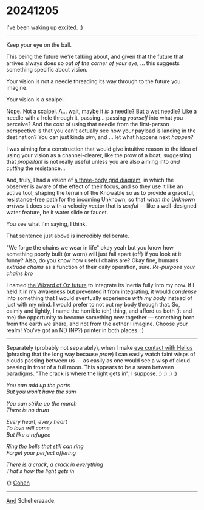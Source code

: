 # 20241205

I've been waking up excited. :)

***

Keep your eye on the ball.

This being the future we're talking about, and given that the future that arrives always does so _out of the corner of your eye_, ... this suggests something specific about vision.

Your vision is not a needle threading its way through to the future you imagine.

Your vision is a scalpel.

Nope. Not a scalpel. A... wait, maybe it _is_ a needle? But a wet needle? Like a needle with a hole through it, passing... passing _yourself_ into what you perceive? And the cost of using that needle from the first-person perspective is that you can't actually see how your payload is landing in the destination? You can just kinda _aim_, and ... let what happens next _happen_?

I was aiming for a construction that would give intuitive reason to the idea of using your vision as a channel-clearer, like the prow of a boat, suggesting that _propellant_ is not really useful unless you are also aiming into _and cutting_ the resistance...

And, truly, I had a vision of [a three-body grid diagram](https://www.ooo.fun/1/1), in which the observer is aware of the effect of their focus, and so they use it like an active tool, shaping the terrain of the Knowable so as to provide a graceful, resistance-free path for the incoming Unknown, so that _when the Unknown arrives_ it does so with a velocity vector that is _useful_ — like a well-designed water feature, be it water slide or faucet.

You see what I'm saying, I think.

That sentence just above is incredibly deliberate.

"We forge the chains we wear in life" okay yeah but you know how something poorly built (or worn) will just fall apart (off) if you look at it funny? Also, do you know how useful chains are? Okay fine, humans _extrude chains_ as a function of their daily operation, sure. _Re-purpose your chains bro_

I named [the Wizard of Oz future](03/) to integrate its inertia fully into my now. If I held it in my awareness but prevented it from integrating, it would _condense_ into something that I would eventually experience _with my body_ instead of just with my mind. I would prefer to not put my body through that. So, calmly and lightly, I name the horrible (eh) thing, and afford us both (it and me) the opportunity to become something new together — something born from the earth we share, and not from the aether I imagine. Choose your realm! You've got an ND (NP?) printer in both places. :)

***

Separately (probably not separately), when I make [eye contact with Helios](../11/25.md) (phrasing that the long way because _prow_) I can easily watch faint wisps of clouds passing between us — as easily as one would see a wisp of cloud passing in front of a full moon. This appears to be a seam between paradigms. "The crack is where the light gets in", I suppose. :) :) :) :)

_You can add up the parts_\
_But you won't have the sum_

_You can strike up the march_\
_There is no drum_

_Every heart, every heart_\
_To love will come_\
_But like a refugee_

_Ring the bells that still can ring_\
_Forget your perfect offering_

_There is a crack, a crack in everything_\
_That's how the light gets in_

🌞 [Cohen](https://www.youtube.com/watch?v=c8-BT6y_wYg)

***

[And](../10/22.md#an-identity) Scheherazade.

